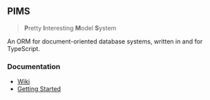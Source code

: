 ## PIMS
> **P**retty **I**nteresting **M**odel **S**ystem

An ORM for document-oriented database systems, written in and for TypeScript.

### Documentation
 - [Wiki](https://github.com/UnwrittenFun/pims/wiki)
 - [Getting Started](https://github.com/UnwrittenFun/pims/wiki/Getting-Started)
